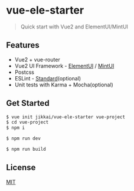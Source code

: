 # vue-ele-starter

> Quick start with Vue2 and ElementUI/MintUI

## Features
* Vue2 + vue-router
* Vue2 UI Framework - [ElementUI](https://github.com/ElemeFE/element) / [MintUI](https://github.com/ElemeFE/mint-ui)
* Postcss
* ESLint - [Standard](https://github.com/feross/standard)(optional)
* Unit tests with Karma + Mocha(optional)

## Get Started

```bash
$ vue init jikkai/vue-ele-starter vue-project
$ cd vue-project
$ npm i

$ npm run dev

$ npm run build
```

## License
[MIT](https://github.com/jikkai/vue-ele-starter/blob/master/LICENSE)